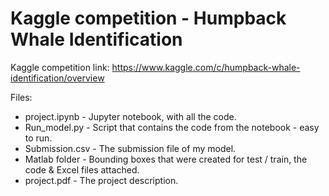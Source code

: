 # Kaggle competition - Humpback Whale Identification

Kaggle competition link: https://www.kaggle.com/c/humpback-whale-identification/overview

Files:

- project.ipynb  - Jupyter notebook, with all the code.
- Run_model.py   - Script that contains the code from the notebook - easy to run.
- Submission.csv - The submission file of my model.
- Matlab folder  - Bounding boxes that were created for test / train, the code & Excel files attached.
- project.pdf    - The project description.
